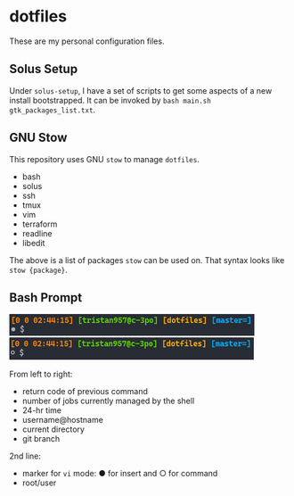 # dotfiles

These are my personal configuration files.

## Solus Setup

Under `solus-setup`, I have a set of scripts to get some aspects of a new
install bootstrapped. It can be invoked by
`bash main.sh gtk_packages_list.txt`.

## GNU Stow

This repository uses GNU `stow` to manage `dotfiles`.

* bash
* solus
* ssh
* tmux
* vim
* terraform
* readline
* libedit

The above is a list of packages `stow` can be used on. That syntax looks like
`stow {package}`.

## Bash Prompt

![Bash Prompt (insert)](prompt-ins.png?raw=true "Bash Prompt (insert)")
![Bash Prompt (command)](prompt-cmd.png?raw=true "Bash Prompt (command)")

From left to right:

* return code of previous command
* number of jobs currently managed by the shell
* 24-hr time
* username@hostname
* current directory
* git branch

2nd line:

* marker for `vi` mode: ● for insert and ○ for command
* root/user
